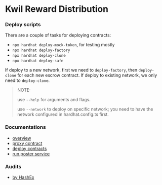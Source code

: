 # Kwil Reward Distribution

### Deploy scripts

There are a couple of tasks for deploying contracts:
- `npx hardhat deploy-mock-token`, for testing mostly
- `npx hardhat deploy-factory`
- `npx hardhat deploy-clone`
- `npx hardhat deploy-safe`

If deploy to a new network, first we need to `deploy-factory`, then `deploy-clone` for each new escrow contract.
If deploy to existing network, we only need to `deploy-clone`.

> NOTE:
>
> use `--help` for arguments and flags.
>
> use `--network` to deploy on specific network; you need to have the network configured in hardhat.config.ts first.

### Documentations

- [overview](./docs/README.md)
- [proxy contract](./docs/RewardDistributor.md)
- [deploy contracts](./docs/tasks)
- [run poster service](./docs/poster.md)

### Audits

- [by HashEx](./docs/RewardDistributor_HashEx_Audit.pdf)